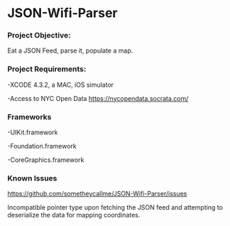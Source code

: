 JSON-Wifi-Parser
================

### Project Objective:

Eat a JSON Feed, parse it, populate a map.

### Project Requirements:

-XCODE 4.3.2, a MAC, iOS simulator

-Access to NYC Open Data https://nycopendata.socrata.com/

### Frameworks

-UIKit.framework

-Foundation.framework

-CoreGraphics.framework

### Known Issues

https://github.com/sometheycallme/JSON-Wifi-Parser/issues

Incompatible pointer type upon fetching the JSON feed and attempting to deserialize the data for mapping coordinates.


